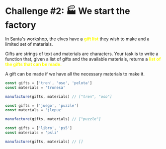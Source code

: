 # Challenge #2: 🏭 We start the factory

In Santa's workshop, the elves have a <span style="color:yellow">**gift list**</span> they wish to make and a limited set of materials.

Gifts are strings of text and materials are characters. Your task is to write a function that, given a list of gifts and the available materials, returns a <span style="color:yellow">**list of the gifts that can be made.**</span>

A gift can be made if we have all the necessary materials to make it.

```JavaScript
const gifts = ['tren', 'oso', 'pelota']
const materials = 'tronesa'

manufacture(gifts, materials) // ["tren", "oso"]

const gifts = ['juego', 'puzzle']
const materials = 'jlepuz'

manufacture(gifts, materials) // ["puzzle"]

const gifts = ['libro', 'ps5']
const materials = 'psli'

manufacture(gifts, materials) // []

```
